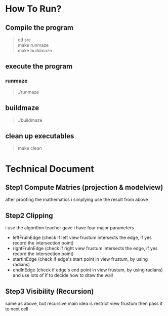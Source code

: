 # How To Run?

## Compile the program
> cd src \
> make runmaze \
> make buildmaze

## execute the program

### runmaze
> ./runmaze

## buildmaze
> ./buildmaze

## clean up executables
> make clean

# Technical Document

## Step1 Compute Matries (projection & modelview)
after proofing the mathematics
i simplying use the result from above

## Step2 Clipping
i use the algorithm teacher gave
i have four major parameters
* leftFruInEdge (check if left view frustum intersects the edge, if yes record the intersection point)
* rightFruInEdge (check if right view frustum intersects the edge, if yes record the intersection point)
* startInEdge (check if edge's start point in view frustum, by using radians)
* endInEdge (check if edge's end point in view frustum, by using radians)
and use lots of if to decide how to draw the wall

## Step3 Visibility (Recursion)
same as above, but recursive
main idea is restrict view frustum then pass it to next cell

